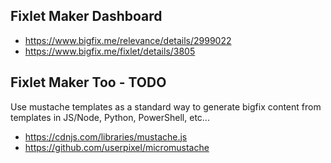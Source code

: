 

## Fixlet Maker Dashboard

- https://www.bigfix.me/relevance/details/2999022
- https://www.bigfix.me/fixlet/details/3805


## Fixlet Maker Too - TODO

Use mustache templates as a standard way to generate bigfix content from templates in JS/Node, Python, PowerShell, etc...

- https://cdnjs.com/libraries/mustache.js
- https://github.com/userpixel/micromustache
